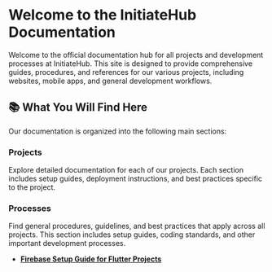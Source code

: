# Welcome to the InitiateHub Documentation

Welcome to the official documentation hub for all projects and development processes at InitiateHub. This site is designed to provide comprehensive guides, procedures, and references for our various projects, including websites, mobile apps, and general development workflows.

## 📚 What You Will Find Here

Our documentation is organized into the following main sections:

### Projects

Explore detailed documentation for each of our projects. Each section includes setup guides, deployment instructions, and best practices specific to the project.

### Processes

Find general procedures, guidelines, and best practices that apply across all projects. This section includes setup guides, coding standards, and other important development processes.

- [**Firebase Setup Guide for Flutter Projects**](processes/firebase-flutter.md)
